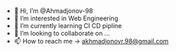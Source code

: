 - 👋 Hi, I’m @Ahmadjonov-98
- 👀 I’m interested in Web Engineering
- 🌱 I’m currently learning CI CD pipline
- 💞️ I’m looking to collaborate on ...
- 📫 How to reach me -> akhmadjonovr.98@gmail.com

<!---
Ahmadjonov-98/Ahmadjonov-98 is a ✨ special ✨ repository because its `README.md` (this file) appears on your GitHub profile.
You can click the Preview link to take a look at your changes.
--->

